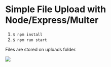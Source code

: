 # Simple File Upload with Node/Express/Multer

1. `$ npm install`
2. `$ npm run start`

Files are stored on uploads folder.

![](https://d1zjcuqflbd5k.cloudfront.net/files/acc_546579/RJifo?response-content-disposition=inline;%20filename=Screen%20Capture%20on%202017-05-12%20at%2011-52-36.gif&Expires=1494586755&Signature=YDAisrz3a3eC4O-3B~KxQAQtOiCS2jPxA7X0JmhnbwznK3bbax48VS5dOOCppZB-IHZ2gAozp1E0xxICQXFwUipW4BCXYMPYgjwcdMlDPLwaOQfi4Nu0HQM3Pvty4TtldnF96MMn0eYvZ5InArXbEWJ2TI34m-W389KMTDNLU4E_&Key-Pair-Id=APKAJTEIOJM3LSMN33SA)
